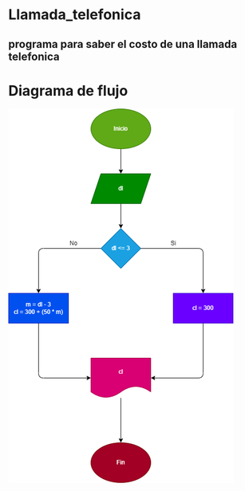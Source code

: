 # Llamada_telefonica
## programa para saber el costo de una llamada telefonica
# Diagrama de flujo
![Diagrama de flujo](llamada.png "Diagrama de flujo")